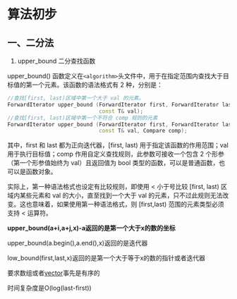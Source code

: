 # 算法初步

## 一、二分法

1. upper_bound 二分查找函数

upper_bound() 函数定义在`<algorithm>`头文件中，用于在指定范围内查找大于目标值的第一个元素。该函数的语法格式有 2 种，分别是：

```c++
//查找[first, last)区域中第一个大于 val 的元素。
ForwardIterator upper_bound (ForwardIterator first, ForwardIterator last,
                             const T& val);
//查找[first, last)区域中第一个不符合 comp 规则的元素
ForwardIterator upper_bound (ForwardIterator first, ForwardIterator last,
                             const T& val, Compare comp);
```

其中，first 和 last 都为正向迭代器，[first, last) 用于指定该函数的作用范围；val 用于执行目标值；comp 作用自定义查找规则，此参数可接收一个包含 2 个形参（第一个形参值始终为 val）且返回值为 bool 类型的函数，可以是普通函数，也可以是函数对象。

实际上，第一种语法格式也设定有比较规则，即使用 < 小于号比较 [first, last) 区域内某些元素和 val 的大小，直至找到一个大于 val 的元素，只不过此规则无法改变。这也意味着，如果使用第一种语法格式，则 [first,last) 范围的元素类型必须支持 < 运算符。

**upper_bound(a+i,a+j,x)-a返回的是第一个大于x的数的坐标**

upper_bound(a.begin(),a.end(),x)返回的是迭代器

low_bound(first,last,x)返回的是第一个大于等于x的数的指针或者迭代器

要求数组或者[vector](https://so.csdn.net/so/search?q=vector)事先是有序的

时间复杂度是O(log(last-first))